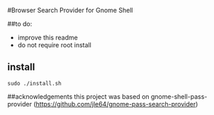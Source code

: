 #Browser Search Provider for Gnome Shell

##to do:
- improve this readme
- do not require root install

## install

`sudo ./install.sh`

##acknowledgements
this project was based on gnome-shell-pass-provider (https://github.com/jle64/gnome-pass-search-provider)


